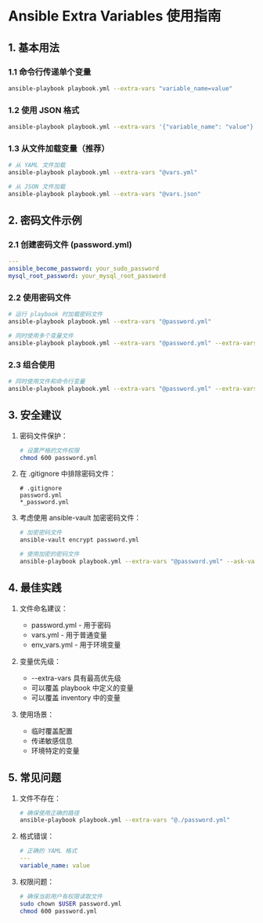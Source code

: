 # Ansible Extra Variables 使用指南

## 1. 基本用法

### 1.1 命令行传递单个变量
```bash
ansible-playbook playbook.yml --extra-vars "variable_name=value"
```

### 1.2 使用 JSON 格式
```bash
ansible-playbook playbook.yml --extra-vars '{"variable_name": "value"}'
```

### 1.3 从文件加载变量（推荐）
```bash
# 从 YAML 文件加载
ansible-playbook playbook.yml --extra-vars "@vars.yml"

# 从 JSON 文件加载
ansible-playbook playbook.yml --extra-vars "@vars.json"
```

## 2. 密码文件示例

### 2.1 创建密码文件 (password.yml)
```yaml
---
ansible_become_password: your_sudo_password
mysql_root_password: your_mysql_root_password
```

### 2.2 使用密码文件
```bash
# 运行 playbook 时加载密码文件
ansible-playbook playbook.yml --extra-vars "@password.yml"

# 同时使用多个变量文件
ansible-playbook playbook.yml --extra-vars "@password.yml" --extra-vars "@other_vars.yml"
```

### 2.3 组合使用
```bash
# 同时使用文件和命令行变量
ansible-playbook playbook.yml --extra-vars "@password.yml" --extra-vars "variable=value"
```

## 3. 安全建议

1. 密码文件保护：
   ```bash
   # 设置严格的文件权限
   chmod 600 password.yml
   ```

2. 在 .gitignore 中排除密码文件：
   ```
   # .gitignore
   password.yml
   *_password.yml
   ```

3. 考虑使用 ansible-vault 加密密码文件：
   ```bash
   # 加密密码文件
   ansible-vault encrypt password.yml
   
   # 使用加密的密码文件
   ansible-playbook playbook.yml --extra-vars "@password.yml" --ask-vault-pass
   ```

## 4. 最佳实践

1. 文件命名建议：
   - password.yml - 用于密码
   - vars.yml - 用于普通变量
   - env_vars.yml - 用于环境变量

2. 变量优先级：
   - --extra-vars 具有最高优先级
   - 可以覆盖 playbook 中定义的变量
   - 可以覆盖 inventory 中的变量

3. 使用场景：
   - 临时覆盖配置
   - 传递敏感信息
   - 环境特定的变量

## 5. 常见问题

1. 文件不存在：
   ```bash
   # 确保使用正确的路径
   ansible-playbook playbook.yml --extra-vars "@./password.yml"
   ```

2. 格式错误：
   ```yaml
   # 正确的 YAML 格式
   ---
   variable_name: value
   ```

3. 权限问题：
   ```bash
   # 确保当前用户有权限读取文件
   sudo chown $USER password.yml
   chmod 600 password.yml
   ``` 